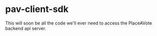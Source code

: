 # pav-client-sdk


This will soon be all the code we'll ever need to access the PlaceAVote backend api server.